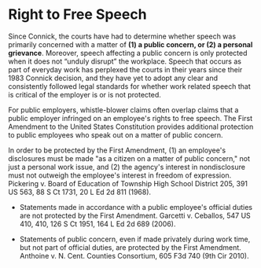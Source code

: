 # Right to Free Speech

Since Connick, the courts have had to determine whether speech was primarily concerned with a matter of **\(1\) a public concern, or \(2\) a personal grievance**. Moreover, speech affecting a public concern is only protected when it does not “unduly disrupt” the workplace. Speech that occurs as part of everyday work has perplexed the courts in their years since their 1983 Connick decision, and they have yet to adopt any clear and consistently followed legal standards for whether work related speech that is critical of the employer is or is not protected.  
  
For public employers, whistle-blower claims often overlap claims that a public employer infringed on an employee's rights to free speech. The First Amendment to the United States Constitution provides additional protection to public employees who speak out on a matter of public concern.  
  
In order to be protected by the First Amendment, \(1\) an employee's disclosures must be made "as a citizen on a matter of public concern," not just a personal work issue, and \(2\) the agency's interest in nondisclosure must not outweigh the employee's interest in freedom of expression. Pickering v. Board of Education of Township High School District 205, 391 US 563, 88 S Ct 1731, 20 L Ed 2d 811 \(1968\).

* Statements made in accordance with a public employee's official duties are not protected by the First Amendment. Garcetti v. Ceballos, 547 US 410, 410, 126 S Ct 1951, 164 L Ed 2d 689 \(2006\). 
* Statements of public concern, even if made privately during work time, but not part of official duties, are protected by the First Amendment. Anthoine v. N. Cent. Counties Consortium, 605 F3d 740 \(9th Cir 2010\).

